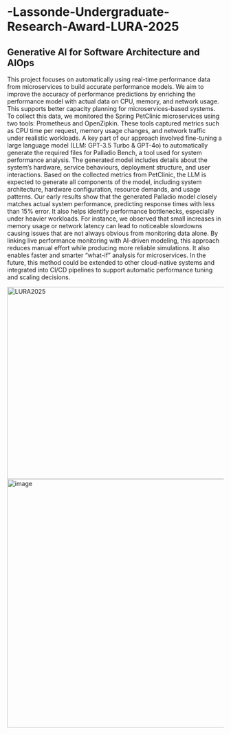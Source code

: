# -Lassonde-Undergraduate-Research-Award-LURA-2025

## Generative AI for Software Architecture and AIOps
 
This project focuses on automatically using real-time performance data from microservices to build accurate performance models. We aim to improve the accuracy of performance predictions by enriching the performance model with actual data on CPU, memory, and network usage. This supports better capacity planning for microservices-based systems. To collect this data, we monitored the Spring PetClinic microservices using two tools: Prometheus and OpenZipkin. These tools captured metrics such as CPU time per request, memory usage changes, and network traffic under realistic workloads. A key part of our approach involved fine-tuning a large language model (LLM: GPT-3.5 Turbo & GPT-4o) to automatically generate the required files for Palladio Bench, a tool used for system performance analysis. The generated model includes details about the system’s hardware, service behaviours, deployment structure, and user interactions. Based on the collected metrics from PetClinic, the LLM is expected to generate all components of the model, including system architecture, hardware configuration, resource demands, and usage patterns. Our early results show that the generated Palladio model closely matches actual system performance, predicting response times with less than 15% error. It also helps identify performance bottlenecks, especially under heavier workloads. For instance, we observed that small increases in memory usage or network latency can lead to noticeable slowdowns causing issues that are not always obvious from monitoring data alone. By linking live performance monitoring with AI-driven modeling, this approach reduces manual effort while producing more reliable simulations. It also enables faster and smarter “what-if” analysis for microservices. In the future, this method could be extended to other cloud-native systems and integrated into CI/CD pipelines to support automatic performance tuning and scaling decisions.




<img width="596" height="446" alt="LURA2025" src="https://github.com/user-attachments/assets/2300dfd0-39c0-4e06-b1c6-289b723facb5" />




<img width="1109" height="577" alt="image" src="https://github.com/user-attachments/assets/3486034e-5fed-4df8-b682-b3717dc5ffb4" />

